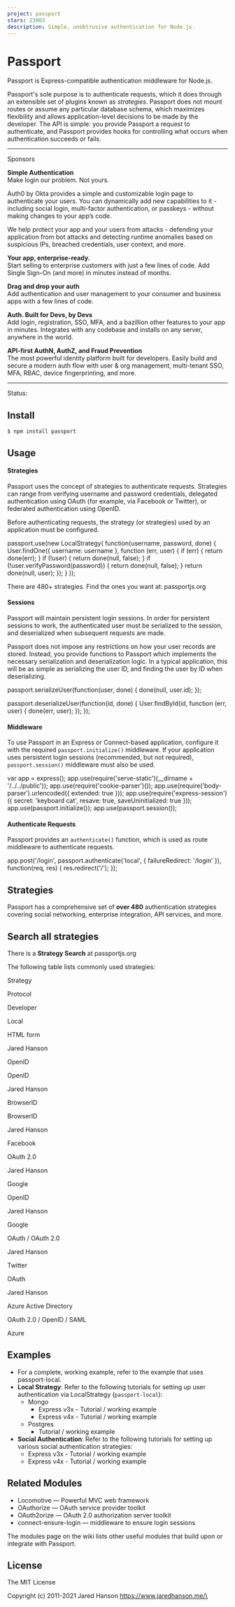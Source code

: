 ```yaml
---
project: passport
stars: 23003
description: Simple, unobtrusive authentication for Node.js.
---
```


Passport
========

Passport is Express\-compatible authentication middleware for Node.js.

Passport's sole purpose is to authenticate requests, which it does through an extensible set of plugins known as _strategies_. Passport does not mount routes or assume any particular database schema, which maximizes flexibility and allows application-level decisions to be made by the developer. The API is simple: you provide Passport a request to authenticate, and Passport provides hooks for controlling what occurs when authentication succeeds or fails.

* * *

Sponsors  

**Simple Authentication**  
Make login our problem. Not yours.

Auth0 by Okta provides a simple and customizable login page to authenticate your users. You can dynamically add new capabilities to it - including social login, multi-factor authentication, or passkeys - without making changes to your app’s code.

We help protect your app and your users from attacks - defending your application from bot attacks and detecting runtime anomalies based on suspicious IPs, breached credentials, user context, and more.

  

**Your app, enterprise-ready.**  
Start selling to enterprise customers with just a few lines of code. Add Single Sign-On (and more) in minutes instead of months.

  

**Drag and drop your auth**  
Add authentication and user management to your consumer and business apps with a few lines of code.

  

**Auth. Built for Devs, by Devs**  
Add login, registration, SSO, MFA, and a bazillion other features to your app in minutes. Integrates with any codebase and installs on any server, anywhere in the world.

  

**API-first AuthN, AuthZ, and Fraud Prevention**  
The most powerful identity platform built for developers. Easily build and secure a modern auth flow with user & org management, multi-tenant SSO, MFA, RBAC, device fingerprinting, and more.

* * *

Status:

Install
-------

```
$ npm install passport
```

Usage
-----

#### Strategies

Passport uses the concept of strategies to authenticate requests. Strategies can range from verifying username and password credentials, delegated authentication using OAuth (for example, via Facebook or Twitter), or federated authentication using OpenID.

Before authenticating requests, the strategy (or strategies) used by an application must be configured.

passport.use(new LocalStrategy(
  function(username, password, done) {
    User.findOne({ username: username }, function (err, user) {
      if (err) { return done(err); }
      if (!user) { return done(null, false); }
      if (!user.verifyPassword(password)) { return done(null, false); }
      return done(null, user);
    });
  }
));

There are 480+ strategies. Find the ones you want at: passportjs.org

#### Sessions

Passport will maintain persistent login sessions. In order for persistent sessions to work, the authenticated user must be serialized to the session, and deserialized when subsequent requests are made.

Passport does not impose any restrictions on how your user records are stored. Instead, you provide functions to Passport which implements the necessary serialization and deserialization logic. In a typical application, this will be as simple as serializing the user ID, and finding the user by ID when deserializing.

passport.serializeUser(function(user, done) {
  done(null, user.id);
});

passport.deserializeUser(function(id, done) {
  User.findById(id, function (err, user) {
    done(err, user);
  });
});

#### Middleware

To use Passport in an Express or Connect\-based application, configure it with the required `passport.initialize()` middleware. If your application uses persistent login sessions (recommended, but not required), `passport.session()` middleware must also be used.

var app \= express();
app.use(require('serve-static')(\_\_dirname + '/../../public'));
app.use(require('cookie-parser')());
app.use(require('body-parser').urlencoded({ extended: true }));
app.use(require('express-session')({ secret: 'keyboard cat', resave: true, saveUninitialized: true }));
app.use(passport.initialize());
app.use(passport.session());

#### Authenticate Requests

Passport provides an `authenticate()` function, which is used as route middleware to authenticate requests.

app.post('/login', 
  passport.authenticate('local', { failureRedirect: '/login' }),
  function(req, res) {
    res.redirect('/');
  });

Strategies
----------

Passport has a comprehensive set of **over 480** authentication strategies covering social networking, enterprise integration, API services, and more.

Search all strategies
---------------------

There is a **Strategy Search** at passportjs.org

The following table lists commonly used strategies:

Strategy

Protocol

Developer

Local

HTML form

Jared Hanson

OpenID

OpenID

Jared Hanson

BrowserID

BrowserID

Jared Hanson

Facebook

OAuth 2.0

Jared Hanson

Google

OpenID

Jared Hanson

Google

OAuth / OAuth 2.0

Jared Hanson

Twitter

OAuth

Jared Hanson

Azure Active Directory

OAuth 2.0 / OpenID / SAML

Azure

Examples
--------

-   For a complete, working example, refer to the example that uses passport-local.
-   **Local Strategy**: Refer to the following tutorials for setting up user authentication via LocalStrategy (`passport-local`):
    -   Mongo
        -   Express v3x - Tutorial / working example
        -   Express v4x - Tutorial / working example
    -   Postgres
        -   Tutorial / working example
-   **Social Authentication**: Refer to the following tutorials for setting up various social authentication strategies:
    -   Express v3x - Tutorial / working example
    -   Express v4x - Tutorial / working example

Related Modules
---------------

-   Locomotive — Powerful MVC web framework
-   OAuthorize — OAuth service provider toolkit
-   OAuth2orize — OAuth 2.0 authorization server toolkit
-   connect-ensure-login — middleware to ensure login sessions

The modules page on the wiki lists other useful modules that build upon or integrate with Passport.

License
-------

The MIT License

Copyright (c) 2011-2021 Jared Hanson <https://www.jaredhanson.me/\>
